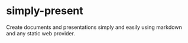 simply-present
==============

Create documents and presentations simply and easily using markdown and any static web provider.
